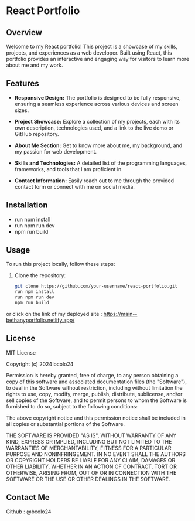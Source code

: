 # React Portfolio

## Overview

Welcome to my React portfolio! This project is a showcase of my skills, projects, and experiences as a web developer. Built using React, this portfolio provides an interactive and engaging way for visitors to learn more about me and my work.

## Features

- **Responsive Design:** The portfolio is designed to be fully responsive, ensuring a seamless experience across various devices and screen sizes.
  
- **Project Showcase:** Explore a collection of my projects, each with its own description, technologies used, and a link to the live demo or GitHub repository.
  
- **About Me Section:** Get to know more about me, my background, and my passion for web development.
  
- **Skills and Technologies:** A detailed list of the programming languages, frameworks, and tools that I am proficient in.
  
- **Contact Information:** Easily reach out to me through the provided contact form or connect with me on social media.

## Installation
- run npm install
- run npm run dev
- npm run build

## Usage

To run this project locally, follow these steps:

1. Clone the repository:

   ```bash
   git clone https://github.com/your-username/react-portfolio.git
   run npm install
   run npm run dev
   npm run build
or click on the link of my deployed site : https://main--bethanyportfolio.netlify.app/


## License
MIT License

Copyright (c) 2024 bcolo24

Permission is hereby granted, free of charge, to any person obtaining a copy
of this software and associated documentation files (the "Software"), to deal
in the Software without restriction, including without limitation the rights
to use, copy, modify, merge, publish, distribute, sublicense, and/or sell
copies of the Software, and to permit persons to whom the Software is
furnished to do so, subject to the following conditions:

The above copyright notice and this permission notice shall be included in all
copies or substantial portions of the Software.

THE SOFTWARE IS PROVIDED "AS IS", WITHOUT WARRANTY OF ANY KIND, EXPRESS OR
IMPLIED, INCLUDING BUT NOT LIMITED TO THE WARRANTIES OF MERCHANTABILITY,
FITNESS FOR A PARTICULAR PURPOSE AND NONINFRINGEMENT. IN NO EVENT SHALL THE
AUTHORS OR COPYRIGHT HOLDERS BE LIABLE FOR ANY CLAIM, DAMAGES OR OTHER
LIABILITY, WHETHER IN AN ACTION OF CONTRACT, TORT OR OTHERWISE, ARISING FROM,
OUT OF OR IN CONNECTION WITH THE SOFTWARE OR THE USE OR OTHER DEALINGS IN THE
SOFTWARE.

## Contact Me
Github : @bcolo24